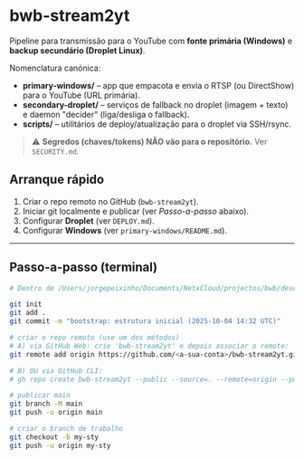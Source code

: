 # bwb-stream2yt

Pipeline para transmissão para o YouTube com **fonte primária (Windows)** e **backup secundário (Droplet Linux)**.

Nomenclatura canónica:
- **primary-windows/** – app que empacota e envia o RTSP (ou DirectShow) para o YouTube (URL primária).
- **secondary-droplet/** – serviços de fallback no droplet (imagem + texto) e daemon "decider" (liga/desliga o fallback).
- **scripts/** – utilitários de deploy/atualização para o droplet via SSH/rsync.

> ⚠️ **Segredos (chaves/tokens) NÃO vão para o repositório.** Ver `SECURITY.md`.

## Arranque rápido

1. Criar o repo remoto no GitHub (`bwb-stream2yt`).
2. Iniciar git localmente e publicar (ver *Passo-a-passo* abaixo).
3. Configurar **Droplet** (ver `DEPLOY.md`).
4. Configurar **Windows** (ver `primary-windows/README.md`).

---

## Passo-a-passo (terminal)

```bash
# Dentro de /Users/jorgepeixinho/Documents/NetxCloud/projectos/bwb/desenvolvimento/bwb-stream2yt

git init
git add .
git commit -m "bootstrap: estrutura inicial (2025-10-04 14:32 UTC)"

# criar o repo remoto (use um dos métodos)
# A) via GitHub Web: crie 'bwb-stream2yt' e depois associar o remote:
git remote add origin https://github.com/<a-sua-conta>/bwb-stream2yt.git

# B) OU via GitHub CLI:
# gh repo create bwb-stream2yt --public --source=. --remote=origin --push

# publicar main
git branch -M main
git push -u origin main

# criar o branch de trabalho
git checkout -b my-sty
git push -u origin my-sty
```
